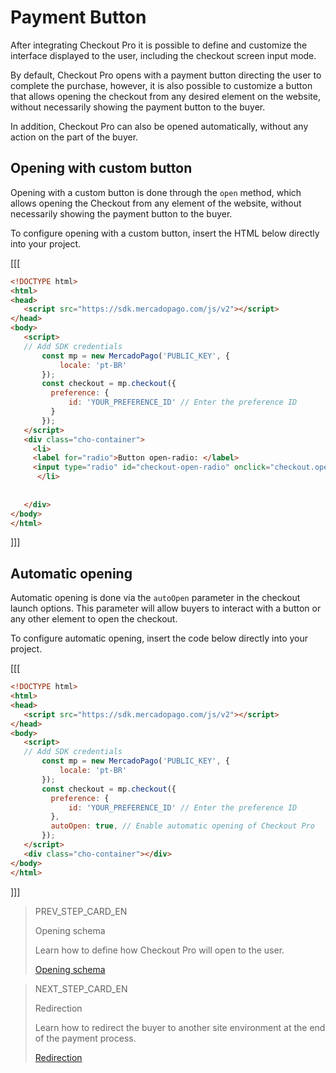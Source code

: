 # Payment Button
 
After integrating Checkout Pro it is possible to define and customize the interface displayed to the user, including the checkout screen input mode. 
 
By default, Checkout Pro opens with a payment button directing the user to complete the purchase, however, it is also possible to customize a button that allows opening the checkout from any desired element on the website, without necessarily showing the payment button to the buyer.
 
In addition, Checkout Pro can also be opened automatically, without any action on the part of the buyer.
 
## Opening with custom button
 
Opening with a custom button is done through the `open` method, which allows opening the Checkout from any element of the website, without necessarily showing the payment button to the buyer.
 
To configure opening with a custom button, insert the HTML below directly into your project.
 
[[[
```html
<!DOCTYPE html>
<html>
<head>
   <script src="https://sdk.mercadopago.com/js/v2"></script>
</head>
<body>
   <script>
   // Add SDK credentials
       const mp = new MercadoPago('PUBLIC_KEY', {
           locale: 'pt-BR'
       });
       const checkout = mp.checkout({
         preference: {
             id: 'YOUR_PREFERENCE_ID' // Enter the preference ID
         }
       });
   </script>       
   <div class="cho-container">
     <li>
     <label for="radio">Button open-radio: </label>
     <input type="radio" id="checkout-open-radio" onclick="checkout.open()">
      </li>
 
 
   </div>
</body>
</html>
```
]]]
 
## Automatic opening
 
Automatic opening is done via the `autoOpen` parameter in the checkout launch options. This parameter will allow buyers to interact with a button or any other element to open the checkout.
 
To configure automatic opening, insert the code below directly into your project.
 
[[[
```html
<!DOCTYPE html>
<html>
<head>
   <script src="https://sdk.mercadopago.com/js/v2"></script>
</head>
<body>
   <script>
   // Add SDK credentials
       const mp = new MercadoPago('PUBLIC_KEY', {
           locale: 'pt-BR'
       });
       const checkout = mp.checkout({
         preference: {
             id: 'YOUR_PREFERENCE_ID' // Enter the preference ID
         },
         autoOpen: true, // Enable automatic opening of Checkout Pro
       });
   </script>       
   <div class="cho-container"></div>
</body>
</html>
```
]]]

> PREV_STEP_CARD_EN
>
> Opening schema
>
> Learn how to define how Checkout Pro will open to the user. 
>
> [Opening schema](/developers/en/docs/checkout-pro/checkout-customization/user-interface/opening-schema)

> NEXT_STEP_CARD_EN
>
> Redirection  
>
> Learn how to redirect the buyer to another site environment at the end of the payment process. 
>
> [Redirection](/developers/en/docs/checkout-pro/checkout-customization/user-interface/redirection)